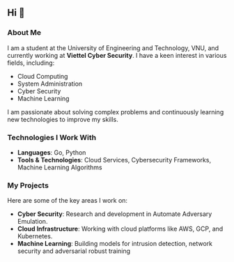 ## Hi 👋

### About Me
I am a student at the University of Engineering and Technology, VNU, and currently working at **Viettel Cyber Security**. I have a keen interest in various fields, including:

- Cloud Computing
- System Administration
- Cyber Security
- Machine Learning

I am passionate about solving complex problems and continuously learning new technologies to improve my skills.

### Technologies I Work With
- **Languages**: Go, Python
- **Tools & Technologies**: Cloud Services, Cybersecurity Frameworks, Machine Learning Algorithms

### My Projects
Here are some of the key areas I work on:
- **Cyber Security**: Research and development in Automate Adversary Emulation.
- **Cloud Infrastructure**: Working with cloud platforms like AWS, GCP, and Kubernetes.
- **Machine Learning**: Building models for intrusion detection, network security and adversarial robust training

